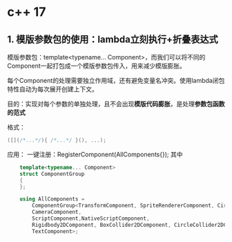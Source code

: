 





# c++ 17
## 1. 模版参数包的使用：lambda立刻执行+折叠表达式

模版参数包：template<typename... Component>，而我们可以将不同的Component一起打包成一个模版参数包传入，用来减少模版膨胀。

每个Component的处理需要独立作用域，还有避免变量名冲突。使用lambda闭包特性自动为每次展开创建上下文。


目的：实现对每个参数的单独处理，且不会出现**模版代码膨胀**，是处理**参数包函数的范式**

格式：
```c++
([](/*...*/){ /*...*/ }(), ...);
```
应用：
一键注册：RegisterComponent(AllComponents{});
其中
```c++
	template<typename... Component>
	struct ComponentGroup
	{
	};

	using AllComponents =
		ComponentGroup<TransformComponent, SpriteRendererComponent, CircleRendererComponent,
		CameraComponent, 
		ScriptComponent,NativeScriptComponent,
		Rigidbody2DComponent, BoxCollider2DComponent, CircleCollider2DComponent,
		TextComponent>;
```


